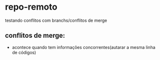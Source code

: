# repo-remoto
testando conflitos com branchs/conflitos de merge 
## conflitos de merge:
- acontece quando tem informações concorrentes(autarar a mesma linha de códigos)
